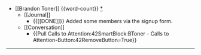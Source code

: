 - [[Brandon Toner]] {{word-count}} [*]([[bnt]])
    - [[Journal]]
        - {{[[DONE]]}} Added some members via the signup form.
    - [[Conversation]]
        - {{Pull Calls to Attention:42SmartBlock:BToner - Calls to Attention-Button:42RemoveButton=True}}
- ---
